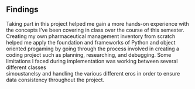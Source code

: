 ## Findings
Taking part in this project helped me gain a more hands-on experience with the concepts 
I’ve been covering in class over the course of this semester. Creating my own 
pharmaceutical management inventory from scratch helped me apply the foundation and 
frameworks of Python and object oriented progaming by going through the process 
involved in creating a coding project such as planning, researching, and debugging. Some 
limitations I faced during implementation was working between several different classes  
simoustanelsy and handling the various different eros in order to ensure data consistency 
throughout the project.
